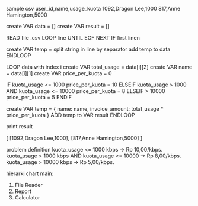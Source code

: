 
sample csv
user_id,name,usage_kuota
1092,Dragon Lee,1000
817,Anne Hamington,5000

create VAR data = []
create VAR result = []

READ file .csv
LOOP line UNTIL EOF
  NEXT IF first linen

  create VAR temp = split string in line by separator
  add temp to data
ENDLOOP

LOOP data with index i
  create VAR total_usage = data[i][2]
  create VAR name = data[i][1]
  create VAR price_per_kuota = 0

  IF kuota_usage <= 1000
    price_per_kuota = 10
  ELSEIF kuota_usage > 1000 AND kuota_usage <= 10000
    price_per_kuota = 8
  ELSEIF > 10000
    price_per_kuota = 5
  ENDIF

  create VAR temp = { name: name, invoice_amount: total_usage * price_per_kuota }
  ADD temp to VAR result
ENDLOOP

print result

[
  [1092,Dragon Lee,1000],
  [817,Anne Hamington,5000]
]

problem definition
kuota_usage <= 1000 kbps -> Rp 10,00/kbps.
kuota_usage > 1000 kbps AND kuota_usage <= 10000 -> Rp 8,00/kbps.
kuota_usage > 10000 kbps -> Rp 5,00/kbps.

hierarki chart
main:
1. File Reader
2. Report
3. Calculator


